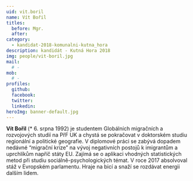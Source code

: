 ```yaml
---
uid: vit.boril
name: Vít Bořil
titles:
  before: Mgr.
  after: 
category:
  - kandidat-2018-komunalni-kutna_hora
description: kandidát - Kutná Hora 2018
img: people/vit-boril.jpg
mail:
  # - 
mob:
  # -
profiles:
  github:
  facebook: 
  twitter:
  linkedin:
heroImg: banner-default.jpg
---
```


**Vít Bořil** (* 6. srpna 1992) je studentem Globálních migračních a rozvojových studií na PřF UK a chystá se pokračovat v doktorském studiu regionální a politické geografie. V diplomové práci se zabývá dopadem nedávné “migrační krize” na vývoj negativních postojů k imigrantům a uprchlíkům napříč státy EU. Zajímá se o aplikaci vhodných statistických metod při studiu sociálně-psychologických témat. V roce 2017 absolvoval stáž v Evropském parlamentu. Hraje na bicí a snaží se rozdávat energii dalším lidem.

